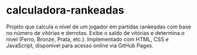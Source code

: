 # calculadora-rankeadas
Projeto que calcula o nível de um jogador em partidas rankeadas com base no número de vitórias e derrotas. Exibe o saldo de vitórias e determina o nível (Ferro, Bronze, Prata, etc.). Implementado com HTML, CSS e JavaScript, disponível para acesso online via GitHub Pages.
